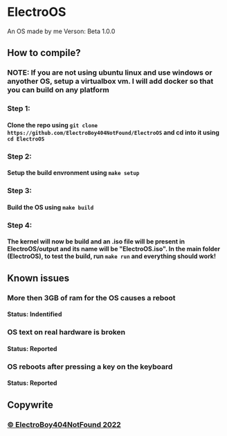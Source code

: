 # ElectroOS
An OS made by me
Verson: Beta 1.0.0

## How to compile?

### NOTE: If you are not using ubuntu linux and use windows or anyother OS, setup a virtualbox vm. I will add docker so that you can build on any platform

### Step 1:
#### Clone the repo using ``git clone https://github.com/ElectroBoy404NotFound/ElectroOS`` and cd into it using ``cd ElectroOS``
### Step 2:
#### Setup the build envronment using ``make setup``
### Step 3:
#### Build the OS using ``make build``
### Step 4:
#### The kernel will now be build and an .iso file will be present in ElectroOS/output and its name will be "ElectroOS.iso". In the main folder (ElectroOS), to test the build, run ``make run`` and everything should work!

## Known issues
### More then 3GB of ram for the OS causes a reboot 
#### Status: Indentified
### OS text on real hardware is broken
#### Status: Reported
### OS reboots after pressing a key on the keyboard
#### Status: Reported

## Copywrite
### <a href="https://github.com/ElectroBoy404NotFound/ElectroOSOS"> © ElectroBoy404NotFound 2022 <a>
